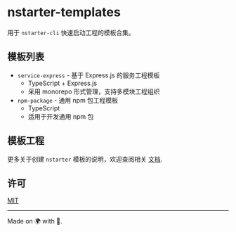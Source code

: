 # nstarter-templates

用于 `nstarter-cli` 快速启动工程的模板合集。

## 模板列表

- `service-express` - 基于 Express.js 的服务工程模板
  - TypeScript + Express.js
  - 采用 monorepo 形式管理，支持多模块工程组织
- `npm-package` - 通用 npm 包工程模板
  - TypeScript
  - 适用于开发通用 npm 包

## 模板工程

更多关于创建 `nstarter` 模板的说明，欢迎查阅相关 [文档](https://nstarter-docs.jdydevelop.com/docs/tools/starter/templating/).


## 许可

[MIT](./LICENSE)

----

Made on 🌍 with 💓.
